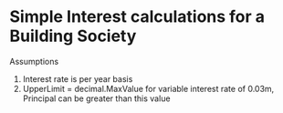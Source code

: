 # Simple Interest calculations for a Building Society

Assumptions
1. Interest rate is per year basis
2. UpperLimit = decimal.MaxValue for variable interest rate of 0.03m, Principal can be greater than this value
